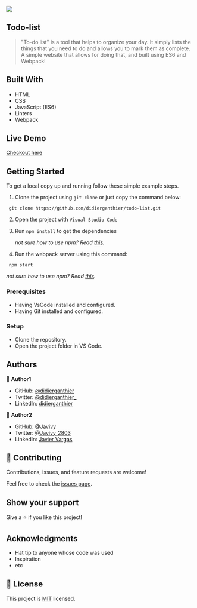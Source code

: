 ![](https://img.shields.io/badge/Microverse-blueviolet)

## Todo-list

> "To-do list" is a tool that helps to organize your day. It simply lists the things that you need to do and allows you to mark them as complete. A simple website that allows for doing that, and built using ES6 and Webpack!


## Built With

- HTML
- CSS
- JavaScript (ES6)
- Linters
- Webpack


## Live Demo
[Checkout here](https://didierganthier.github.io/todo-list/)


## Getting Started
To get a local copy up and running follow these simple example steps.
1. Clone the project using `git clone` or just copy the command below:
  ```
   git clone https://github.com/didierganthier/todo-list.git
   ```
2. Open the project with `Visual Studio Code`
3. Run `npm install` to get the dependencies

   *not sure how to use npm? Read [this](https://docs.npmjs.com/downloading-and-installing-node-js-and-npm).*
4. Run the webpack server using this command:
  ```
   npm start
   ```
  *not sure how to use npm? Read [this](https://docs.npmjs.com/downloading-and-installing-node-js-and-npm).*

### Prerequisites
- Having VsCode installed and configured.
- Having Git installed and configured.

### Setup
- Clone the repository.
- Open the project folder in VS Code.



## Authors

👤 **Author1**

- GitHub: [@didierganthier](https://github.com/didierganthier)
- Twitter: [@didierganthier_](https://twitter.com/didierganthier_)
- LinkedIn: [didierganthier](https://linkedin.com/in/didierganthier)

👤 **Author2**

- GitHub: [@Javivy](https://github.com/Javivy)
- Twitter: [@Javivy_2803](https://twitter.com/Javivy_2803)
- LinkedIn: [Javier Vargas](https://www.linkedin.com/in/javier-alejandro-vargas-ortega/)

## 🤝 Contributing

Contributions, issues, and feature requests are welcome!

Feel free to check the [issues page](../../issues/).

## Show your support

Give a ⭐️ if you like this project!

## Acknowledgments

- Hat tip to anyone whose code was used
- Inspiration
- etc

## 📝 License

This project is [MIT](./LICENSE) licensed.

